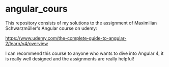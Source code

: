 # angular_cours
This repository consists of my solutions to the assignment of Maximilian Schwarzmüller's Angular course on udemy:

https://www.udemy.com/the-complete-guide-to-angular-2/learn/v4/overview

I can recommend this course to anyone who wants to dive into Angular 4, it is really well designed and the assignments are really helpful! 
